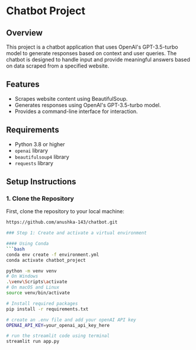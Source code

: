 # Chatbot Project

## Overview

This project is a chatbot application that uses OpenAI's GPT-3.5-turbo model to generate responses based on context and user queries. The chatbot is designed to handle input and provide meaningful answers based on data scraped from a specified website.

## Features

- Scrapes website content using BeautifulSoup.
- Generates responses using OpenAI's GPT-3.5-turbo model.
- Provides a command-line interface for interaction.

## Requirements

- Python 3.8 or higher
- `openai` library
- `beautifulsoup4` library
- `requests` library

## Setup Instructions

### 1. Clone the Repository

First, clone the repository to your local machine:

```bash
https://github.com/anushka-143/chatbot.git

### Step 1: Create and activate a virtual environment

#### Using Conda
```bash
conda env create -f environment.yml
conda activate chatbot_project

python -m venv venv
# On Windows
.\venv\Scripts\activate
# On macOS and Linux
source venv/bin/activate

# Install required packages
pip install -r requirements.txt

# create an .env file and add your openAI API key
OPENAI_API_KEY=your_openai_api_key_here

# run the streamlit code using terminal
streamlit run app.py
